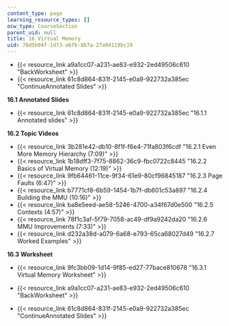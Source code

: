 ```yaml
---
content_type: page
learning_resource_types: []
ocw_type: CourseSection
parent_uid: null
title: 16 Virtual Memory
uid: 76d5b94f-1d73-abfb-8b7a-27a9d119bc19
---
```


*   {{< resource_link a9a1cc07-a231-ae83-e932-2ed49506c610 "BackWorksheet" >}}
*   {{< resource_link 61c8d864-831f-2145-e0a9-922732a385ec "ContinueAnnotated Slides" >}}

**16.1 Annotated Slides**

*   {{< resource_link 61c8d864-831f-2145-e0a9-922732a385ec "16.1.1 Annotated slides" >}}

**16.2 Topic Videos**

*   {{< resource_link 3b281e42-db10-8f1f-f6e4-71fa803f6cdf "16.2.1 Even More Memory Hierarchy (7:09)" >}}
*   {{< resource_link 1b18dff3-7f75-8862-36c9-fbc0722c8445 "16.2.2 Basics of Virtual Memory (12:19)" >}}
*   {{< resource_link 9fb64461-11ce-9f34-61e9-80cf96845187 "16.2.3 Page Faults (6:47)" >}}
*   {{< resource_link b7771cf8-6b59-1454-1b7f-db601c53a897 "16.2.4 Building the MMU (10:16)" >}}
*   {{< resource_link ba8e5eed-ae58-5246-4700-a34f67d0e500 "16.2.5 Contexts (4:57)" >}}
*   {{< resource_link 78f1c3af-5f79-7058-ac49-df9a9242da20 "16.2.6 MMU Improvements (7:33)" >}}
*   {{< resource_link d232a38d-a079-6a68-e793-65ca68027d49 "16.2.7 Worked Examples" >}}

**16.3 Worksheet**

*   {{< resource_link 9fc3bb09-1d14-9f85-ed27-77bace810678 "16.3.1 Virtual Memory Worksheet" >}}

*   {{< resource_link a9a1cc07-a231-ae83-e932-2ed49506c610 "BackWorksheet" >}}
*   {{< resource_link 61c8d864-831f-2145-e0a9-922732a385ec "ContinueAnnotated Slides" >}}